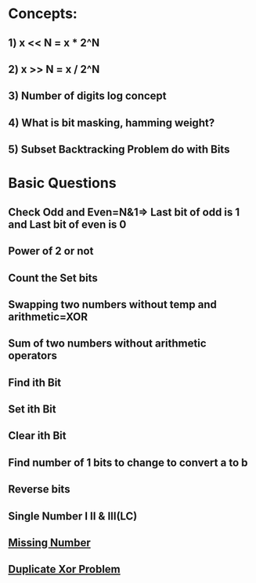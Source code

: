 # Concepts:
## 1) x << N = x * 2^N
## 2) x >> N = x / 2^N
## 3) Number of digits log concept
## 4) What is bit masking, hamming weight?
## 5) Subset Backtracking Problem do with Bits
# Basic Questions
## Check Odd and Even=N&1=> Last bit of odd is 1 and Last bit of even is 0
## Power of 2 or not
## Count the Set bits
## Swapping two numbers without temp and arithmetic=XOR
## Sum of two numbers without arithmetic operators
## Find ith Bit
## Set ith Bit
## Clear ith Bit
## Find number of 1 bits to change to convert a to b
## Reverse bits
## Single Number I II & III(LC) 
## [Missing Number](https://leetcode.com/problems/missing-number/)
## [Duplicate Xor Problem](https://www.youtube.com/watch?v=u5-ss5kKy7g)
